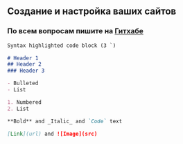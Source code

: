 ## Создание и настройка ваших сайтов
### По всем вопросам пишите на [Гитхабе](https://github.com/F0xss)


```markdown
Syntax highlighted code block (3 `)

# Header 1
## Header 2
### Header 3

- Bulleted
- List

1. Numbered
2. List

**Bold** and _Italic_ and `Code` text

[Link](url) and ![Image](src)
```
